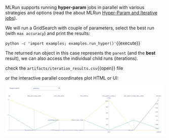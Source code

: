 MLRun supports running **hyper-param** jobs in parallel with various strategies and options (read the about MLRun
[Hyper-Param and Iterative jobs](https://docs.mlrun.org/en/latest/hyper-params.html)).
 
We will run a GridSearch with couple of parameters, select the best run (with `max accuracy`) and print the results:

`python -c 'import examples; examples.run_hyper()'`{{execute}}

The returned run object in this case represents the `parent` (and the **best** result),
we can also access the individual child runs (iterations).

check the `artifacts/iteration_results.csv`{{open}} file

or the interactive parallel coordinates plot HTML or UI:

![pcp](./assets/pcp.png)
